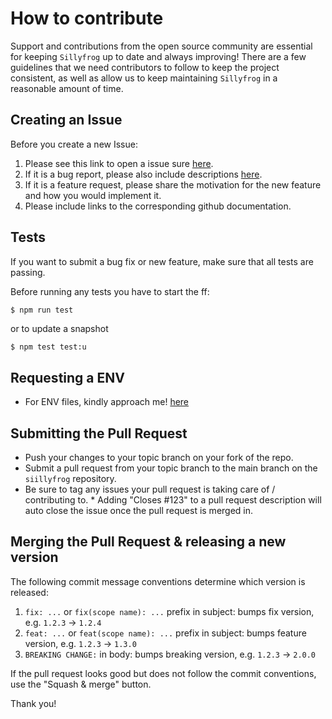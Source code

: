 # How to contribute

Support and contributions from the open source community are essential for keeping
`Sillyfrog` up to date and always improving! There are a few guidelines that we need
contributors to follow to keep the project consistent, as well as allow us to keep
maintaining `Sillyfrog` in a reasonable amount of time.

<!-- Please note that this project is released with a [Contributor Code of Conduct][coc].
By participating in this project you agree to abide by its terms. -->

[coc]: ./CODE_OF_CONDUCT.md

## Creating an Issue

Before you create a new Issue:

1. Please see this link to open a issue sure [here](https://github.com/javaplumdev/sillyfrog/issues).
2. If it is a bug report, please also include descriptions [here](https://github.com/javaplumdev/sillyfrog/issues).
3. If it is a feature request, please share the motivation for the new feature and how you would implement it.
4. Please include links to the corresponding github documentation.

## Tests

If you want to submit a bug fix or new feature, make sure that all tests are passing.

Before running any tests you have to start the ff:

```
$ npm run test
```

or to update a snapshot

```bash
$ npm test test:u
```

## Requesting a ENV

- For ENV files, kindly approach me! [here](https://github.com/javaplumdev)

## Submitting the Pull Request

- Push your changes to your topic branch on your fork of the repo.
- Submit a pull request from your topic branch to the main branch on the `siillyfrog` repository.
- Be sure to tag any issues your pull request is taking care of / contributing to. \* Adding "Closes #123" to a pull request description will auto close the issue once the pull request is merged in.

## Merging the Pull Request & releasing a new version

The following commit message conventions determine which version is released:

1. `fix: ...` or `fix(scope name): ...` prefix in subject: bumps fix version, e.g. `1.2.3` → `1.2.4`
2. `feat: ...` or `feat(scope name): ...` prefix in subject: bumps feature version, e.g. `1.2.3` → `1.3.0`
3. `BREAKING CHANGE:` in body: bumps breaking version, e.g. `1.2.3` → `2.0.0`

If the pull request looks good but does not follow the commit conventions, use the "Squash & merge" button.

Thank you!
